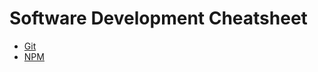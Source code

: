 # Software Development Cheatsheet

- [Git](https://github.com/gbrunow/cheatsheet/tree/master/git)
- [NPM](https://github.com/gbrunow/cheatsheet/tree/master/npm)

